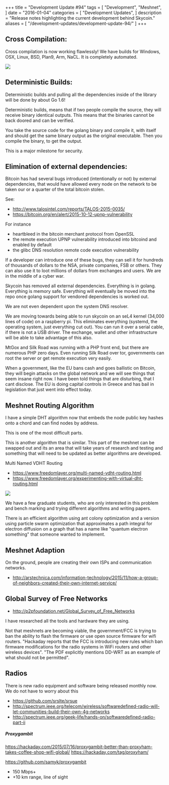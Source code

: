 +++
title = "Development Update #94"
tags = [
    "Development",
    "Meshnet",
]
date = "2016-01-04"
categories = [
    "Development Updates",
]
description = "Release notes highlighting the current development behind Skycoin."
aliases = [
	"/development-updates/development-update-94/"
]
+++

## Cross Compilation:

Cross compilation is now working flawlessly! We have builds for Windows, OSX, Linux, BSD, Plan9, Arm, NaCL. It is completely automated.

![](http://i.imgur.com/k97S8TY.png)

## Deterministic Builds:

Deterministic builds and pulling all the dependencies inside of the library will be done by about Go 1.6!

Deterministic builds, means that if two people compile the source, they will receive binary identical outputs. This means that the binaries cannot be back doored and can be verified.

You take the source code for the golang binary and compile it, with itself and should get the same binary output as the original executable. Then you compile the binary, to get the output.

This is a major milestone for security.

## Elimination of external dependencies:

Bitcoin has had several bugs introduced (intentionally or not) by external dependencies, that would have allowed every node on the network to be taken our or a quarter of the total bitcoin stolen.

See:

- http://www.talosintel.com/reports/TALOS-2015-0035/
- https://bitcoin.org/en/alert/2015-10-12-upnp-vulnerability

For instance

- heartbleed in the bitcoin merchant protocol from OpenSSL
- the remote execution UPNP vulnerability introduced into bitcoind and enabled by default
- the glibc DNS resolution remote code execution vulnerability

If a developer can introduce one of these bugs, they can sell it for hundreds of thousands of dollars to the NSA, private companies, FSB or others. They can also use it to loot millions of dollars from exchanges and users. We are in the middle of a cyber war.

Skycoin has removed all external dependencies. Everything is in golang. Everything is memory safe. Everything will eventually be moved into the repo once golang support for vendored dependencies is worked out.

We are not even dependent upon the system DNS resolver.

We are moving towards being able to run skycoin on an seL4 kernel (34,000 lines of code) on a raspberry pi. This eliminates everything (systemd, the operating system, just everything cut out). You can run it over a serial cable, if there is not a USB driver. The exchange, wallet and other infrastructure will be able to take advantage of this also.

MtGox and Silk Road was running with a PHP front end, but there are numerous PHP zero days. Even running Silk Road over tor, governments can root the server or get remote execution very easily.

When a government, like the EU bans cash and goes ballistic on Bitcoin, they will begin attacks on the global network and we will see things that seem insane right now. I have been told things that are disturbing, that I cant disclose. The EU is doing capital controls in Greece and has bail in legislation that just went into effect today.

## Meshnet Routing Algorithm

I have a simple DHT algorithm now that embeds the node public key hashes onto a chord and can find nodes by address.

This is one of the most difficult parts.

This is another algorithm that is similar. This part of the meshnet can be swapped out and its an area that will take years of research and testing and something that will need to be updated as better algorithms are developed.

Multi Named VDHT Routing

- https://www.freedomlayer.org/multi-named-vdht-routing.html
- https://www.freedomlayer.org/experimenting-with-virtual-dht-routing.html

![](http://i.imgur.com/8SXnMDz.png)

We have a few graduate students, who are only interested in this problem and bench marking and trying different algorithms and writing papers.

There is an efficient algorithm using ant colony optimization and a version using particle swarm optimization that approximates a path integral for electron diffusion on a graph that has a name like "quantum electron something" that someone wanted to implement.

## Meshnet Adaption

On the ground, people are creating their own ISPs and communication networks.

- http://arstechnica.com/information-technology/2015/11/how-a-group-of-neighbors-created-their-own-internet-service/

## Global Survey of Free Networks

- http://p2pfoundation.net/Global_Survey_of_Free_Networks

I have researched all the tools and hardware they are using.

Not that meshnets are becoming viable, the government/FCC is trying to ban the ability to flash the firmware or use open source firmware for wifi routers. "Hackaday reports that the FCC is introducing new rules which ban firmware modifications for the radio systems in WiFi routers and other wireless devices". "The PDF explicitly mentions DD-WRT as an example of what should not be permitted".

## Radios

There is new radio equipment and software being released monthly now. We do not have to worry about this

- https://github.com/srslte/srsue
- http://spectrum.ieee.org/telecom/wireless/softwaredefined-radio-will-let-communities-build-their-own-4g-networks
- http://spectrum.ieee.org/geek-life/hands-on/softwaredefined-radio-part-ii

##### Proxygambit

https://hackaday.com/2015/07/16/proxygambit-better-than-proxyham-takes-coffee-shop-wifi-global/
https://hackaday.com/tag/proxyham/

https://github.com/samyk/proxygambit

- 150 Mbps+
- +10 km range, line of sight
